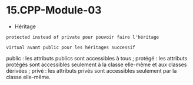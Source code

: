 # 15.CPP-Module-03

* Héritage
```
protected instead of private pour pouvoir faire l'héritage

virtual avant public pour les héritages successif
```
public : les attributs publics sont accessibles à tous ;
protégé : les attributs protégés sont accessibles seulement à la classe elle-même et aux classes dérivées ;
privé : les attributs privés sont accessibles seulement par la classe elle-même.
